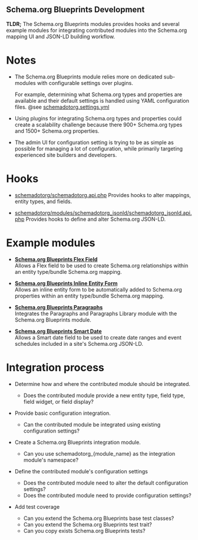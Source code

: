 Schema.org Blueprints Development
---------------------------------

**TLDR;** The Schema.org Blueprints modules provides hooks and several example
modules for integrating contributed modules into the Schema.org mapping UI
and JSON-LD building workflow.


# Notes

- The Schema.org Blueprints module relies more on dedicated sub-modules with
  configurable settings over plugins.

  For example, determining what Schema.org types and properties are available
  and their default settings is handled using YAML configuration files.
  @see [schemadotorg.settings.yml](https://git.drupalcode.org/project/schemadotorg/-/blob/1.0.x/config/install/schemadotorg.settings.yml)

- Using plugins for integrating Schema.org types and properties could create a
  scalability challenge because there 900+ Schema.org types and
  1500+ Schema.org properties.

- The admin UI for configuration setting is trying to be as simple as possible
  for managing a lot of configuration, while primarily targeting experienced
  site builders and developers.


# Hooks

- [schemadotorg/schemadotorg.api.php](https://git.drupalcode.org/project/schemadotorg/-/blob/1.0.x/schemadotorg.api.php)
  Provides hooks to alter mappings, entity types, and fields.

- [schemadotorg/modules/schemadotorg_jsonld/schemadotorg_jsonld.api.php](https://git.drupalcode.org/project/schemadotorg/-/blob/1.0.x/modules/schemadotorg_jsonld/schemadotorg_jsonld.api.php)
  Provides hooks to define and alter Schema.org JSON-LD.


# Example modules

- **[Schema.org Blueprints Flex Field](https://git.drupalcode.org/project/schemadotorg/-/tree/1.0.x/modules/schemadotorg_flexfield)**  
  Allows a Flex field to be used to create Schema.org relationships within an
  entity type/bundle Schema.org mapping.

- **[Schema.org Blueprints Inline Entity Form](https://git.drupalcode.org/project/schemadotorg/-/tree/1.0.x/modules/schemadotorg_inline_entity_form)**  
  Allows an inline entity form to be automatically added to Schema.org
  properties within an entity type/bundle Schema.org mapping.

- **[Schema.org Blueprints Paragraphs](https://git.drupalcode.org/project/schemadotorg/-/tree/1.0.x/modules/schemadotorg_paragraphs)**  
  Integrates the Paragraphs and Paragraphs Library module with the Schema.org
  Blueprints module.

- **[Schema.org Blueprints Smart Date](https://git.drupalcode.org/project/schemadotorg/-/tree/1.0.x/modules/schemadotorg_smart_date)**  
  Allows a Smart date field to be used to create date ranges and event schedules included in a site's Schema.org JSON-LD.

# Integration process

- Determine how and where the contributed module should be integrated.
  - Does the contributed module provide a new entity type, field type, field widget,
    or field display?

- Provide basic configuration integration.
  - Can the contributed module be integrated using existing configuration settings?

- Create a Schema.org Blueprints integration module.
  - Can you use schemadotorg_{module_name} as the integration module's
    namespace?

- Define the contributed module's configuration settings
  - Does the contributed module need to alter the default configuration settings?
  - Does the contributed module need to provide configuration settings?

- Add test coverage
  - Can you extend the Schema.org Blueprints base test classes?
  - Can you extend the Schema.org Blueprints test trait?
  - Can you copy exists Schema.org Blueprints tests?
